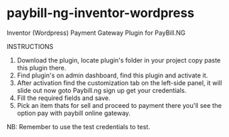# paybill-ng-inventor-wordpress
Inventor (Wordpress) Payment Gateway Plugin for PayBill.NG

INSTRUCTIONS

1) Download the plugin, locate plugin's folder in your project copy paste this plugin there.
2) Find plugin's on admin dashboard, find this plugin and activate it.
3) After activation find the customization tab on the left-side panel, it will slide out now goto Paybill.ng sign up get your credentials.
4) Fill the required fields and save.
5) Pick an item thats for sell and proceed to payment there you'll see the option pay with paybill online gateway.

NB: Remember to use the test credentials to test.
